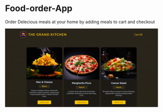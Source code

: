 # Food-order-App
Order Delecious meals at your home by adding meals to cart and checkout

<img src="https://github.com/NandanPrasad25/Food-order-App/blob/master/src/assets/Foodeorder-1.png" />
